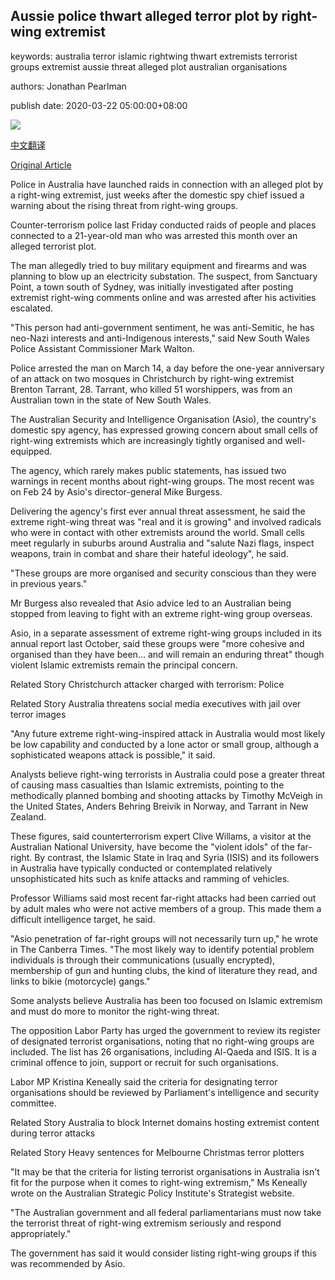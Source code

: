 ## Aussie police thwart alleged terror plot by right-wing extremist

keywords: australia terror islamic rightwing thwart extremists terrorist groups extremist aussie threat alleged plot australian organisations

authors: Jonathan Pearlman

publish date: 2020-03-22 05:00:00+08:00

![](https://www.straitstimes.com/sites/default/files/styles/x_large/public/articles/2020/03/22/nmsydney2203.jpg?itok=cWW7WcSn)

[中文翻译](Aussie%20police%20thwart%20alleged%20terror%20plot%20by%20right-wing%20extremist_zh.md)

[Original Article](https://www.straitstimes.com/asia/australianz/aussie-police-thwart-alleged-terror-plot-by-right-wing-extremist)

Police in Australia have launched raids in connection with an alleged plot by a right-wing extremist, just weeks after the domestic spy chief issued a warning about the rising threat from right-wing groups.

Counter-terrorism police last Friday conducted raids of people and places connected to a 21-year-old man who was arrested this month over an alleged terrorist plot.

The man allegedly tried to buy military equipment and firearms and was planning to blow up an electricity substation. The suspect, from Sanctuary Point, a town south of Sydney, was initially investigated after posting extremist right-wing comments online and was arrested after his activities escalated.

"This person had anti-government sentiment, he was anti-Semitic, he has neo-Nazi interests and anti-Indigenous interests," said New South Wales Police Assistant Commissioner Mark Walton.

Police arrested the man on March 14, a day before the one-year anniversary of an attack on two mosques in Christchurch by right-wing extremist Brenton Tarrant, 28. Tarrant, who killed 51 worshippers, was from an Australian town in the state of New South Wales.

The Australian Security and Intelligence Organisation (Asio), the country's domestic spy agency, has expressed growing concern about small cells of right-wing extremists which are increasingly tightly organised and well-equipped.

The agency, which rarely makes public statements, has issued two warnings in recent months about right-wing groups. The most recent was on Feb 24 by Asio's director-general Mike Burgess.

Delivering the agency's first ever annual threat assessment, he said the extreme right-wing threat was "real and it is growing" and involved radicals who were in contact with other extremists around the world. Small cells meet regularly in suburbs around Australia and "salute Nazi flags, inspect weapons, train in combat and share their hateful ideology", he said.

"These groups are more organised and security conscious than they were in previous years."

Mr Burgess also revealed that Asio advice led to an Australian being stopped from leaving to fight with an extreme right-wing group overseas.

Asio, in a separate assessment of extreme right-wing groups included in its annual report last October, said these groups were "more cohesive and organised than they have been… and will remain an enduring threat" though violent Islamic extremists remain the principal concern.

Related Story Christchurch attacker charged with terrorism: Police

Related Story Australia threatens social media executives with jail over terror images

"Any future extreme right-wing-inspired attack in Australia would most likely be low capability and conducted by a lone actor or small group, although a sophisticated weapons attack is possible," it said.

Analysts believe right-wing terrorists in Australia could pose a greater threat of causing mass casualties than Islamic extremists, pointing to the methodically planned bombing and shooting attacks by Timothy McVeigh in the United States, Anders Behring Breivik in Norway, and Tarrant in New Zealand.

These figures, said counterterrorism expert Clive Willams, a visitor at the Australian National University, have become the "violent idols" of the far-right. By contrast, the Islamic State in Iraq and Syria (ISIS) and its followers in Australia have typically conducted or contemplated relatively unsophisticated hits such as knife attacks and ramming of vehicles.

Professor Williams said most recent far-right attacks had been carried out by adult males who were not active members of a group. This made them a difficult intelligence target, he said.

"Asio penetration of far-right groups will not necessarily turn up," he wrote in The Canberra Times. "The most likely way to identify potential problem individuals is through their communications (usually encrypted), membership of gun and hunting clubs, the kind of literature they read, and links to bikie (motorcycle) gangs."

Some analysts believe Australia has been too focused on Islamic extremism and must do more to monitor the right-wing threat.

The opposition Labor Party has urged the government to review its register of designated terrorist organisations, noting that no right-wing groups are included. The list has 26 organisations, including Al-Qaeda and ISIS. It is a criminal offence to join, support or recruit for such organisations.

Labor MP Kristina Keneally said the criteria for designating terror organisations should be reviewed by Parliament's intelligence and security committee.

Related Story Australia to block Internet domains hosting extremist content during terror attacks

Related Story Heavy sentences for Melbourne Christmas terror plotters

"It may be that the criteria for listing terrorist organisations in Australia isn't fit for the purpose when it comes to right-wing extremism," Ms Keneally wrote on the Australian Strategic Policy Institute's Strategist website.

"The Australian government and all federal parliamentarians must now take the terrorist threat of right-wing extremism seriously and respond appropriately."

The government has said it would consider listing right-wing groups if this was recommended by Asio.